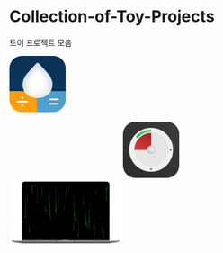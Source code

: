 # Collection-of-Toy-Projects
토이 프로젝트 모음

[<img src="./images/AppIcon.png" width="100">](https://apps.apple.com/app/id1574452904)
[<center><img src="./images/miniTimer.png" width="100"></center>](https://apps.apple.com/app/id1618148240)
[<img src="./images/free-matrix-air-mini.png" width="200">](https://mulgrim.com/free/)


<!--<center><img src="/img/myImg.png" width="300" height="300"></center>-->
